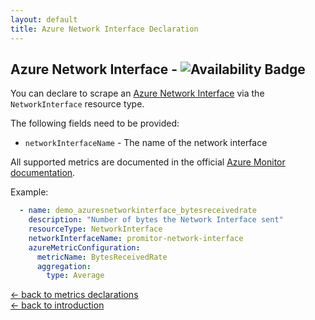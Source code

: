 ```yaml
---
layout: default
title: Azure Network Interface Declaration
---
```


## Azure Network Interface - ![Availability Badge](https://img.shields.io/badge/Available%20Starting-v1.0.0-green.svg)
You can declare to scrape an [Azure Network Interface](https://docs.microsoft.com/en-us/azure/virtual-network/virtual-network-network-interface) via the `NetworkInterface` resource type.

The following fields need to be provided:
- `networkInterfaceName` - The name of the network interface

All supported metrics are documented in the official [Azure Monitor documentation](https://docs.microsoft.com/en-us/azure/azure-monitor/platform/metrics-supported#microsoftnetworknetworkinterfaces).

Example:
```yaml
  - name: demo_azuresnetworkinterface_bytesreceivedrate
    description: "Number of bytes the Network Interface sent"
    resourceType: NetworkInterface
    networkInterfaceName: promitor-network-interface
    azureMetricConfiguration:
      metricName: BytesReceivedRate
      aggregation:
        type: Average
```

[&larr; back to metrics declarations](/configuration/metrics)<br />
[&larr; back to introduction](/)
